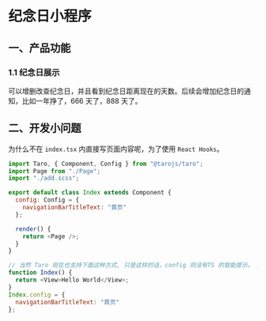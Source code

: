 # 纪念日小程序

## 一、产品功能

### 1.1 纪念日展示

可以增删改查纪念日，并且看到纪念日距离现在的天数。后续会增加纪念日的通知，比如一年挣了，666 天了，888 天了。

## 二、开发小问题

为什么不在 `index.tsx` 内直接写页面内容呢，为了使用 `React Hooks`。

```js
import Taro, { Component, Config } from "@tarojs/taro";
import Page from "./Page";
import "./add.scss";

export default class Index extends Component {
  config: Config = {
    navigationBarTitleText: "首页"
  };

  render() {
    return <Page />;
  }
}

// 当然 Taro 现在也支持下面这种方式, 只是这样的话，config 则没有TS 的智能提示。 这个不太喜欢因此保留这样的模式，后面可以替换掉
function Index() {
  return <View>Hello World</View>;
}
Index.config = {
  navigationBarTitleText: "首页"
};
```
